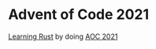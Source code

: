 # Advent of Code 2021

[Learning Rust](https://doc.rust-lang.org/book/) by doing [AOC 2021](https://adventofcode.com/2021/) 

